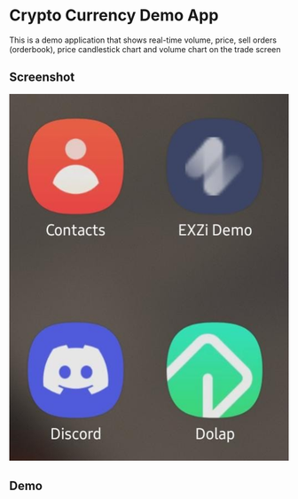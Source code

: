 
# Crypto Currency Demo App
This is a demo application that shows real-time volume, price, sell orders (orderbook), price candlestick chart and volume chart on the trade screen
## Screenshot
![Logo](recordings/icon_screenshot.jpeg)

## Demo
